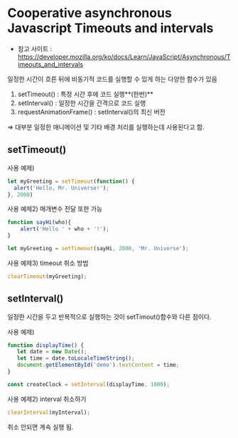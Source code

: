 ﻿# Cooperative asynchronous Javascript Timeouts and intervals

* 참고 사이트 : https://developer.mozilla.org/ko/docs/Learn/JavaScript/Asynchronous/Timeouts_and_intervals

일정한 시간이 흐른 뒤에 비동기적 코드를 실행할 수 있게 하는 다양한 함수가 있음
1) setTimeout() : 특정 시간 후에 코드 실행**(한번)**
2) setInterval() : 일정한 시간을 간격으로 코드 실행
3) requestAnimationFrame() : setInterval()의 최신 버전

⇒ 대부분 일정한 애니메이션 및 기타 배경 처리를 실행하는데 사용된다고 함.

## setTimeout()

사용 예제)
```js
let myGreeting = setTimeout(function() {
  alert('Hello, Mr. Universe!');
}, 2000)
```

사용 예제2) 매개변수 전달 또한 가능
```js
function sayHi(who){
	alert('Hello ' + who + '!');
}

let myGreeting = setTimeout(sayHi, 2000, 'Mr. Universe');
```

사용 예제3) timeout 취소 방법
```js
clearTimeout(myGreeting);
```

## setInterval()
일정한 시간을 두고 반복적으로 실행하는 것이 setTimout()함수와 다른 점이다.

사용 예제)
```js
function displayTime() {
   let date = new Date();
   let time = date.toLocaleTimeString();
   document.getElementById('demo').textContent = time;
}

const createClock = setInterval(displayTime, 1000);
```

사용 예제2) interval 취소하기
```js
clearInterval(myInterval);
```
취소 안되면 계속 실행 됨.






